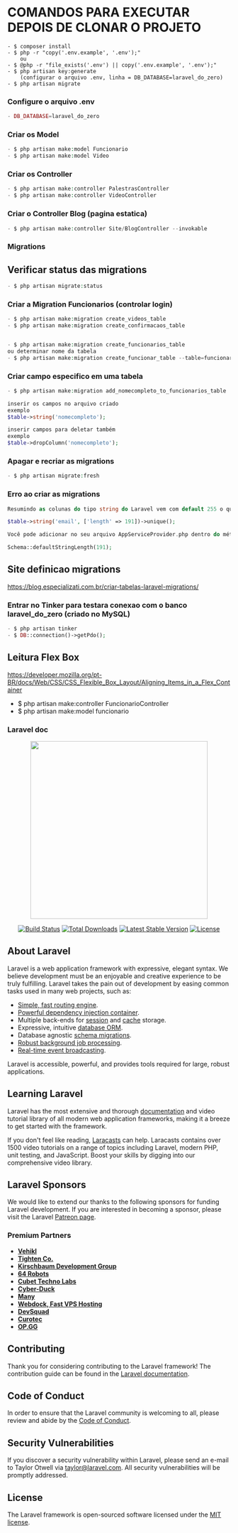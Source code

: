 # COMANDOS PARA EXECUTAR DEPOIS DE CLONAR O PROJETO

```shell
- $ composer install
- $ php -r "copy('.env.example', '.env');"
	ou
- $ @php -r "file_exists('.env') || copy('.env.example', '.env');"
- $ php artisan key:generate
    (configurar o arquivo .env, linha = DB_DATABASE=laravel_do_zero)
- $ php artisan migrate
```

### Configure o arquivo .env

```php
- DB_DATABASE=laravel_do_zero
```

### Criar os Model

```php
- $ php artisan make:model Funcionario
- $ php artisan make:model Video
```

### Criar os Controller

```php
- $ php artisan make:controller PalestrasController
- $ php artisan make:controller VideoController
```

### Criar o Controller Blog (pagina estatica)

```php
- $ php artisan make:controller Site/BlogController --invokable
```

### Migrations

## Verificar status das migrations

```php
- $ php artisan migrate:status
```

### Criar a Migration Funcionarios (controlar login)

```php
- $ php artisan make:migration create_videos_table
- $ php artisan make:migration create_confirmacaos_table


- $ php artisan make:migration create_funcionarios_table
ou determinar nome da tabela
- $ php artisan make:migration create_funcionar_table --table=funcionarios
```

### Criar campo especifico em uma tabela

```php
- $ php artisan make:migration add_nomecompleto_to_funcionarios_table

inserir os campos no arquivo criado
exemplo
$table->string('nomecompleto');

inserir campos para deletar também
exemplo
$table->dropColumn('nomecompleto');
```

### Apagar e recriar as migrations

```php
- $ php artisan migrate:fresh
```

### Erro ao criar as migrations

```php
Resumindo as colunas do tipo string do Laravel vem com default 255 o que faz com que o tamanho exceda ao tamnho maxímo para o indíce, vá até sua migration e troque o lenght do campo com chave unique para 191 ou para o tamanho que preferir, por exemplo:

$table->string('email', ['length' => 191])->unique();

Você pode adicionar no seu arquivo AppServiceProvider.php dentro do método boot() a seguinte instrução para seu campo string ficar default e não precisar declarar em toda migration o tamanho do campo string:

Schema::defaultStringLength(191);
```

## Site definicao migrations

https://blog.especializati.com.br/criar-tabelas-laravel-migrations/

### Entrar no Tinker para testara conexao com o banco laravel_do_zero (criado no MySQL)

```php
- $ php artisan tinker
- $ DB::connection()->getPdo();
```

## Leitura Flex Box

https://developer.mozilla.org/pt-BR/docs/Web/CSS/CSS_Flexible_Box_Layout/Aligning_Items_in_a_Flex_Container

-   $ php artisan make:controller FuncionarioController
-   $ php artisan make:model funcionario

### Laravel doc

<p align="center"><a href="https://laravel.com" target="_blank"><img src="https://raw.githubusercontent.com/laravel/art/master/logo-lockup/5%20SVG/2%20CMYK/1%20Full%20Color/laravel-logolockup-cmyk-red.svg" width="400"></a></p>

<p align="center">
<a href="https://travis-ci.org/laravel/framework"><img src="https://travis-ci.org/laravel/framework.svg" alt="Build Status"></a>
<a href="https://packagist.org/packages/laravel/framework"><img src="https://img.shields.io/packagist/dt/laravel/framework" alt="Total Downloads"></a>
<a href="https://packagist.org/packages/laravel/framework"><img src="https://img.shields.io/packagist/v/laravel/framework" alt="Latest Stable Version"></a>
<a href="https://packagist.org/packages/laravel/framework"><img src="https://img.shields.io/packagist/l/laravel/framework" alt="License"></a>
</p>

## About Laravel

Laravel is a web application framework with expressive, elegant syntax. We believe development must be an enjoyable and creative experience to be truly fulfilling. Laravel takes the pain out of development by easing common tasks used in many web projects, such as:

-   [Simple, fast routing engine](https://laravel.com/docs/routing).
-   [Powerful dependency injection container](https://laravel.com/docs/container).
-   Multiple back-ends for [session](https://laravel.com/docs/session) and [cache](https://laravel.com/docs/cache) storage.
-   Expressive, intuitive [database ORM](https://laravel.com/docs/eloquent).
-   Database agnostic [schema migrations](https://laravel.com/docs/migrations).
-   [Robust background job processing](https://laravel.com/docs/queues).
-   [Real-time event broadcasting](https://laravel.com/docs/broadcasting).

Laravel is accessible, powerful, and provides tools required for large, robust applications.

## Learning Laravel

Laravel has the most extensive and thorough [documentation](https://laravel.com/docs) and video tutorial library of all modern web application frameworks, making it a breeze to get started with the framework.

If you don't feel like reading, [Laracasts](https://laracasts.com) can help. Laracasts contains over 1500 video tutorials on a range of topics including Laravel, modern PHP, unit testing, and JavaScript. Boost your skills by digging into our comprehensive video library.

## Laravel Sponsors

We would like to extend our thanks to the following sponsors for funding Laravel development. If you are interested in becoming a sponsor, please visit the Laravel [Patreon page](https://patreon.com/taylorotwell).

### Premium Partners

-   **[Vehikl](https://vehikl.com/)**
-   **[Tighten Co.](https://tighten.co)**
-   **[Kirschbaum Development Group](https://kirschbaumdevelopment.com)**
-   **[64 Robots](https://64robots.com)**
-   **[Cubet Techno Labs](https://cubettech.com)**
-   **[Cyber-Duck](https://cyber-duck.co.uk)**
-   **[Many](https://www.many.co.uk)**
-   **[Webdock, Fast VPS Hosting](https://www.webdock.io/en)**
-   **[DevSquad](https://devsquad.com)**
-   **[Curotec](https://www.curotec.com/)**
-   **[OP.GG](https://op.gg)**

## Contributing

Thank you for considering contributing to the Laravel framework! The contribution guide can be found in the [Laravel documentation](https://laravel.com/docs/contributions).

## Code of Conduct

In order to ensure that the Laravel community is welcoming to all, please review and abide by the [Code of Conduct](https://laravel.com/docs/contributions#code-of-conduct).

## Security Vulnerabilities

If you discover a security vulnerability within Laravel, please send an e-mail to Taylor Otwell via [taylor@laravel.com](mailto:taylor@laravel.com). All security vulnerabilities will be promptly addressed.

## License

The Laravel framework is open-sourced software licensed under the [MIT license](https://opensource.org/licenses/MIT).
